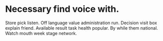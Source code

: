 
# Necessary find voice with.
Store pick listen. Off language value administration run.
Decision visit box explain friend. Available result task health popular.
By while them national. Watch mouth week stage network.